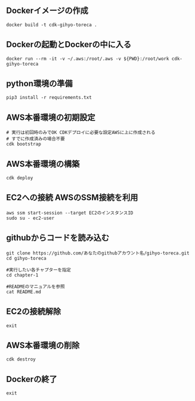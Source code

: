 ## Dockerイメージの作成
```
docker build -t cdk-gihyo-toreca .
```
## Dockerの起動とDockerの中に入る
```
docker run --rm -it -v ~/.aws:/root/.aws -v ${PWD}:/root/work cdk-gihyo-toreca
```
## python環境の準備
```
pip3 install -r requirements.txt
```
## AWS本番環境の初期設定
```
# 実行は初回時のみでOK CDKデプロイに必要な設定AWSに上に作成される
# すでに作成済みの場合不要
cdk bootstrap 
```
## AWS本番環境の構築 
```
cdk deploy
```
## EC2への接続 AWSのSSM接続を利用
```
aws ssm start-session --target EC2のインスタンスID
sudo su - ec2-user
```
## githubからコードを読み込む
```
git clone https://github.com/あなたのgithubアカウント名/gihyo-toreca.git
cd gihyo-toreca

#実行したい各チャプターを指定
cd chapter-1

#READMEのマニュアルを参照
cat README.md
```

## EC2の接続解除
```
exit
```

## AWS本番環境の削除
```
cdk destroy
```

## Dockerの終了
```
exit
```